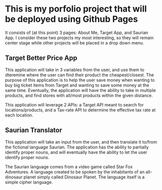 # This is my porfolio project that will be deployed using Github Pages

It consists of (at this point) 3 pages: About Me, Target App, and Saurian App. I consider these two projects my most interesting, so they will remain center stage while other projects will be placed in a drop down menu. 

## Target Better Price App

This application will take in 3 variables from the user, and use them to dteremine where the user can find their product the cheapest/closest. The purpose of this application is to help the user save money when wanting to buy big ticket items from Target and wanting to save some money at the same time. Eventually, the application will have the ability to take in multiple products, and find stores with all/most products within the given distance.

This application will leverage 2 APIs: a Target API meant to search for locations/products, and a Tax-rate API to determine the effective tax rate at each location.

## Saurian Translator

This application will take an input from the user, and then translate it to/from the fictional language Saurian. The application has the ability to partially identify proper nouns, and will eventually have the ability to let the user identify proper nouns. 

The Saurian language comes from a video game called Star Fox Adventures. A language created to be spoken by the inhabitants of an all-dinosaur planet simply called Dinosaur Planet. The language itself is a simple cipher language.
